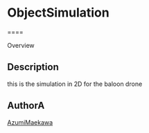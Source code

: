 # ObjectSimulation
====

Overview

## Description
this is the simulation in 2D for the baloon drone


## AuthorA

[AzumiMaekawa](https://github.com/AzumiMaekawa)
